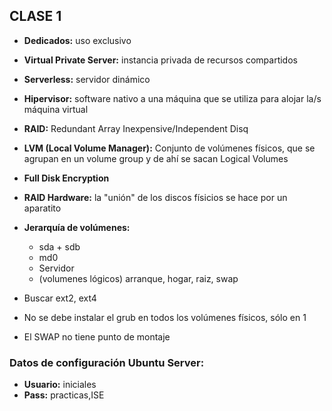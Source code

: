 ## CLASE 1

- **Dedicados:** uso exclusivo
- **Virtual Private Server:** instancia privada de recursos compartidos
- **Serverless:** servidor dinámico
- **Hipervisor:** software nativo a una máquina que se utiliza para alojar la/s máquina virtual
- **RAID:** Redundant Array Inexpensive/Independent Disq
- **LVM (Local Volume Manager):** Conjunto de volúmenes físicos, que se agrupan en un volume group y de ahí se sacan Logical Volumes 
- **Full Disk Encryption**
- **RAID Hardware:** la "unión" de los discos físicios se hace por un aparatito
- **Jerarquía de volúmenes:**
  - sda + sdb
  - md0
  - Servidor
  - (volumenes lógicos) arranque, hogar, raiz, swap

- Buscar ext2, ext4
- No se debe instalar el grub en todos los volúmenes físicos, sólo en 1
- El SWAP no tiene punto de montaje

### Datos de configuración Ubuntu Server: 
- **Usuario:** iniciales
- **Pass:** practicas,ISE


